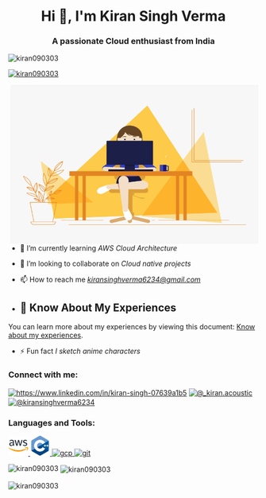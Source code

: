 <h1 align="center">Hi 👋, I'm Kiran Singh Verma</h1>
<h3 align="center">A passionate Cloud enthusiast from India</h3>

<p align="left"> <img src="https://komarev.com/ghpvc/?username=kiran090303&label=Profile%20views&color=0e75b6&style=flat" alt="kiran090303" /> </p>

<p align="left"> <a href="https://github.com/ryo-ma/github-profile-trophy"><img src="https://github-profile-trophy.vercel.app/?username=kiran090303" alt="kiran090303" /></a> </p>

<!-- code gif-->
<img align="right" alt="GIF" src="./code.gif" width="500" height="320" />

- 🌱 I’m currently learning *AWS Cloud Architecture*

- 👯 I’m looking to collaborate on *Cloud native projects*

- 📫 How to reach me *kiransinghverma6234@gmail.com*

- ## 📄 Know About My Experiences

You can learn more about my experiences by viewing this document: [Know about my experiences]([https://drive.google.com/file/d/1QMdRm7R2teWIkMX0f24nwERquUzr800L/view?usp=sharing]).

- ⚡ Fun fact *I sketch anime characters*

<h3 align="left">Connect with me:</h3>
<p align="left">
<a href="https://linkedin.com/in/kiran-singh-07639a1b5" target="blank"><img align="center" src="https://raw.githubusercontent.com/rahuldkjain/github-profile-readme-generator/master/src/images/icons/Social/linked-in-alt.svg" alt="https://www.linkedin.com/in/kiran-singh-07639a1b5" height="30" width="40" /></a>
<a href="https://instagram.com/@_kiran.acoustic" target="blank"><img align="center" src="https://raw.githubusercontent.com/rahuldkjain/github-profile-readme-generator/master/src/images/icons/Social/instagram.svg" alt="@_kiran.acoustic" height="30" width="40" /></a>
<a href="https://medium.com/@kiransinghverma6234" target="blank"><img align="center" src="https://raw.githubusercontent.com/rahuldkjain/github-profile-readme-generator/master/src/images/icons/Social/medium.svg" alt="@kiransinghverma6234" height="30" width="40" /></a>
</p>

<h3 align="left">Languages and Tools:</h3>
<p align="left"> <a href="https://aws.amazon.com" target="_blank" rel="noreferrer"> <img src="https://raw.githubusercontent.com/devicons/devicon/master/icons/amazonwebservices/amazonwebservices-original-wordmark.svg" alt="aws" width="40" height="40"/> </a> <a href="https://www.w3schools.com/cpp/" target="_blank" rel="noreferrer"> <img src="https://raw.githubusercontent.com/devicons/devicon/master/icons/cplusplus/cplusplus-original.svg" alt="cplusplus" width="40" height="40"/> </a> <a href="https://cloud.google.com" target="_blank" rel="noreferrer"> <img src="https://www.vectorlogo.zone/logos/google_cloud/google_cloud-icon.svg" alt="gcp" width="40" height="40"/> </a> <a href="https://git-scm.com/" target="_blank" rel="noreferrer"> <img src="https://www.vectorlogo.zone/logos/git-scm/git-scm-icon.svg" alt="git" width="40" height="40"/> </a> </p>

<p><img align="left" src="https://github-readme-stats.vercel.app/api/top-langs?username=kiran090303&show_icons=true&locale=en&layout=compact" alt="kiran090303" /></p>

<p>&nbsp;<img align="center" src="https://github-readme-stats.vercel.app/api?username=kiran090303&show_icons=true&locale=en" alt="kiran090303" /></p>

<p><img align="center" src="https://github-readme-streak-stats.herokuapp.com/?user=kiran090303&" alt="kiran090303" /></p>
